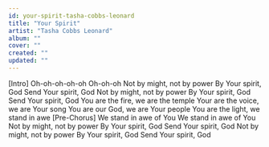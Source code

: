 ```yaml
---
id: your-spirit-tasha-cobbs-leonard
title: "Your Spirit"
artist: "Tasha Cobbs Leonard"
album: ""
cover: ""
created: ""
updated: ""
---
```


[Intro]
Oh-oh-oh-oh-oh
Oh-oh-oh
Not by might, not by power
By Your spirit, God
Send Your spirit, God
Not by might, not by power
By Your spirit, God
Send Your spirit, God
You are the fire, we are the temple
Your are the voice, we are Your song
You are our God, we are Your people
You are the light, we stand in awe
[Pre-Chorus]
We stand in awe of You
We stand in awe of You
Not by might, not by power
By Your spirit, God
Send Your spirit, God
Not by might, not by power
By Your spirit, God
Send Your spirit, God